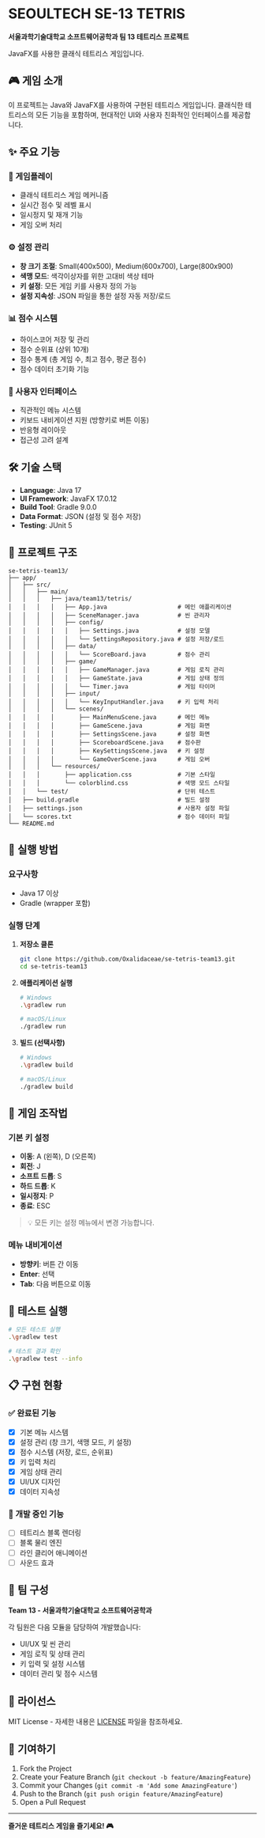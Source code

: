 # SEOULTECH SE-13 TETRIS

**서울과학기술대학교 소프트웨어공학과 팀 13 테트리스 프로젝트**

JavaFX를 사용한 클래식 테트리스 게임입니다.

## 🎮 게임 소개

이 프로젝트는 Java와 JavaFX를 사용하여 구현된 테트리스 게임입니다. 클래식한 테트리스의 모든 기능을 포함하며, 현대적인 UI와 사용자 친화적인 인터페이스를 제공합니다.

## ✨ 주요 기능

### 🎯 게임플레이

- 클래식 테트리스 게임 메커니즘
- 실시간 점수 및 레벨 표시
- 일시정지 및 재개 기능
- 게임 오버 처리

### ⚙️ 설정 관리

- **창 크기 조절**: Small(400x500), Medium(600x700), Large(800x900)
- **색맹 모드**: 색각이상자를 위한 고대비 색상 테마
- **키 설정**: 모든 게임 키를 사용자 정의 가능
- **설정 지속성**: JSON 파일을 통한 설정 자동 저장/로드

### 📊 점수 시스템

- 하이스코어 저장 및 관리
- 점수 순위표 (상위 10개)
- 점수 통계 (총 게임 수, 최고 점수, 평균 점수)
- 점수 데이터 초기화 기능

### 🎨 사용자 인터페이스

- 직관적인 메뉴 시스템
- 키보드 내비게이션 지원 (방향키로 버튼 이동)
- 반응형 레이아웃
- 접근성 고려 설계

## 🛠️ 기술 스택

- **Language**: Java 17
- **UI Framework**: JavaFX 17.0.12
- **Build Tool**: Gradle 9.0.0
- **Data Format**: JSON (설정 및 점수 저장)
- **Testing**: JUnit 5

## 📁 프로젝트 구조

```
se-tetris-team13/
├── app/
│   ├── src/
│   │   ├── main/
│   │   │   ├── java/team13/tetris/
│   │   │   │   ├── App.java                    # 메인 애플리케이션
│   │   │   │   ├── SceneManager.java           # 씬 관리자
│   │   │   │   ├── config/
│   │   │   │   │   ├── Settings.java           # 설정 모델
│   │   │   │   │   └── SettingsRepository.java # 설정 저장/로드
│   │   │   │   ├── data/
│   │   │   │   │   └── ScoreBoard.java         # 점수 관리
│   │   │   │   ├── game/
│   │   │   │   │   ├── GameManager.java        # 게임 로직 관리
│   │   │   │   │   ├── GameState.java          # 게임 상태 정의
│   │   │   │   │   └── Timer.java              # 게임 타이머
│   │   │   │   ├── input/
│   │   │   │   │   └── KeyInputHandler.java    # 키 입력 처리
│   │   │   │   └── scenes/
│   │   │   │       ├── MainMenuScene.java      # 메인 메뉴
│   │   │   │       ├── GameScene.java          # 게임 화면
│   │   │   │       ├── SettingsScene.java      # 설정 화면
│   │   │   │       ├── ScoreboardScene.java    # 점수판
│   │   │   │       ├── KeySettingsScene.java   # 키 설정
│   │   │   │       └── GameOverScene.java      # 게임 오버
│   │   │   └── resources/
│   │   │       ├── application.css             # 기본 스타일
│   │   │       └── colorblind.css              # 색맹 모드 스타일
│   │   └── test/                               # 단위 테스트
│   ├── build.gradle                            # 빌드 설정
│   ├── settings.json                           # 사용자 설정 파일
│   └── scores.txt                              # 점수 데이터 파일
└── README.md
```

## 🚀 실행 방법

### 요구사항

- Java 17 이상
- Gradle (wrapper 포함)

### 실행 단계

1. **저장소 클론**

   ```bash
   git clone https://github.com/Oxalidaceae/se-tetris-team13.git
   cd se-tetris-team13
   ```

2. **애플리케이션 실행**

   ```bash
   # Windows
   .\gradlew run

   # macOS/Linux
   ./gradlew run
   ```

3. **빌드 (선택사항)**

   ```bash
   # Windows
   .\gradlew build

   # macOS/Linux
   ./gradlew build
   ```

## 🎯 게임 조작법

### 기본 키 설정

- **이동**: A (왼쪽), D (오른쪽)
- **회전**: J
- **소프트 드롭**: S
- **하드 드롭**: K
- **일시정지**: P
- **종료**: ESC

> 💡 모든 키는 설정 메뉴에서 변경 가능합니다.

### 메뉴 내비게이션

- **방향키**: 버튼 간 이동
- **Enter**: 선택
- **Tab**: 다음 버튼으로 이동

## 🧪 테스트 실행

```bash
# 모든 테스트 실행
.\gradlew test

# 테스트 결과 확인
.\gradlew test --info
```

## 📋 구현 현황

### ✅ 완료된 기능

- [x] 기본 메뉴 시스템
- [x] 설정 관리 (창 크기, 색맹 모드, 키 설정)
- [x] 점수 시스템 (저장, 로드, 순위표)
- [x] 키 입력 처리
- [x] 게임 상태 관리
- [x] UI/UX 디자인
- [x] 데이터 지속성

### 🚧 개발 중인 기능

- [ ] 테트리스 블록 렌더링
- [ ] 블록 물리 엔진
- [ ] 라인 클리어 애니메이션
- [ ] 사운드 효과

## 👥 팀 구성

**Team 13 - 서울과학기술대학교 소프트웨어공학과**

각 팀원은 다음 모듈을 담당하여 개발했습니다:

- UI/UX 및 씬 관리
- 게임 로직 및 상태 관리
- 키 입력 및 설정 시스템
- 데이터 관리 및 점수 시스템

## 📄 라이선스

MIT License - 자세한 내용은 [LICENSE](LICENSE) 파일을 참조하세요.

## 🤝 기여하기

1. Fork the Project
2. Create your Feature Branch (`git checkout -b feature/AmazingFeature`)
3. Commit your Changes (`git commit -m 'Add some AmazingFeature'`)
4. Push to the Branch (`git push origin feature/AmazingFeature`)
5. Open a Pull Request

---

**즐거운 테트리스 게임을 즐기세요! 🎮**
